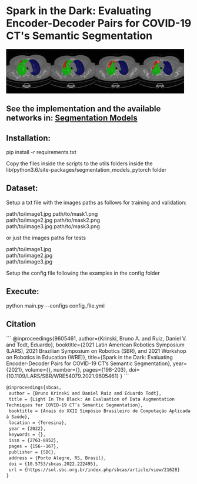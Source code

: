 <h1>Spark in the Dark: Evaluating Encoder-Decoder Pairs for COVID-19 CT's Semantic Segmentation</h1>

<div style="display:flex;">
    <img src='images/img1.jpg' style="width:24%;">
    <img src='images/img2.jpg' style="width:24%;">
    <img src='images/img3.jpg' style="width:24%;">
    <img src='images/img4.jpg' style="width:24%;">
</div>

<h2>See the implementation and the available networks in: <a href="https://github.com/qubvel/segmentation_models.pytorch" target="_blank">Segmentation Models</a></h2>

<h2>Installation:</h2>

<p>pip install -r requirements.txt</p>

<p>Copy the files inside the scripts to the utils folders inside the lib/python3.6/site-packages/segmentation_models_pytorch folder</p>

<h2>Dataset:</h2>

<p>Setup a txt file with the images paths as follows for training and validation:</p>

<p>path/to/image1.jpg path/to/mask1.png <br>
path/to/image2.jpg path/to/mask2.png <br>
path/to/image3.jpg path/to/mask3.png</p>

<p>or just the images paths for tests</p>
<p>path/to/image1.jpg<br>
path/to/image2.jpg<br>
path/to/image3.jpg</p>

<p>Setup the config file following the examples in the config folder</p>

<h2>Execute:</h2>
<p>python main.py --configs config_file.yml</p>

<h2>Citation</h2>
```
@inproceedings{9605461,
  author={Krinski, Bruno A. and Ruiz, Daniel V. and Todt, Eduardo},
  booktitle={2021 Latin American Robotics Symposium (LARS), 2021 Brazilian Symposium on Robotics (SBR), and 2021 Workshop on Robotics in Education (WRE)}, 
  title={Spark in the Dark: Evaluating Encoder-Decoder Pairs for COVID-19 CT’s Semantic Segmentation}, 
  year={2021},
  volume={},
  number={},
  pages={198-203},
  doi={10.1109/LARS/SBR/WRE54079.2021.9605461}
}
```

```
@inproceedings{sbcas,
 author = {Bruno Krinski and Daniel Ruiz and Eduardo Todt},
 title = {Light In The Black: An Evaluation of Data Augmentation Techniques for COVID-19 CT’s Semantic Segmentation},
 booktitle = {Anais do XXII Simpósio Brasileiro de Computação Aplicada à Saúde},
 location = {Teresina},
 year = {2022},
 keywords = {},
 issn = {2763-8952},
 pages = {156--167},
 publisher = {SBC},
 address = {Porto Alegre, RS, Brasil},
 doi = {10.5753/sbcas.2022.222495},
 url = {https://sol.sbc.org.br/index.php/sbcas/article/view/21628}
}
```

